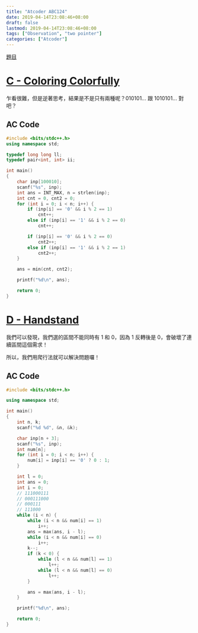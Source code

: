 ```yaml
---
title: "Atcoder ABC124"
date: 2019-04-14T23:08:46+08:00
draft: false
lastmod: 2019-04-14T23:08:46+08:00
tags: ["Observation", "two pointer"]
categories: ["Atcoder"]
---
```


[題目](https://atcoder.jp/contests/abc124)

<!--more-->

# [C - Coloring Colorfully](https://atcoder.jp/contests/abc124/tasks/abc124_c)

乍看很難，但是逆著思考，結果是不是只有兩種呢？$010101...$ 跟 $1010101...$ 對吧？

## AC Code

```c++
#include <bits/stdc++.h>
using namespace std;

typedef long long ll;
typedef pair<int, int> ii;

int main()
{
    char inp[100010];
    scanf("%s", inp);
    int ans = INT_MAX, n = strlen(inp);
    int cnt = 0, cnt2 = 0;
    for (int i = 0; i < n; i++) {
        if (inp[i] == '0' && i % 2 == 1)
            cnt++;
        else if (inp[i] == '1' && i % 2 == 0)
            cnt++;

        if (inp[i] == '0' && i % 2 == 0)
            cnt2++;
        else if (inp[i] == '1' && i % 2 == 1)
            cnt2++;
    }

    ans = min(cnt, cnt2);

    printf("%d\n", ans);

    return 0;
}

```

# [D - Handstand](https://atcoder.jp/contests/abc124/tasks/abc124_d)

我們可以發現，我們選的區間不能同時有 1 和 0，因為 1 反轉後是 0，會破壞了連續區間這個需求！

所以，我們用爬行法就可以解決問題囉！

## AC Code

```c++
#include <bits/stdc++.h>

using namespace std;

int main()
{
    int n, k;
    scanf("%d %d", &n, &k);

    char inp[n + 3];
    scanf("%s", inp);
    int num[n];
    for (int i = 0; i < n; i++) {
        num[i] = inp[i] == '0' ? 0 : 1;
    }

    int l = 0;
    int ans = 0;
    int i = 0;
    // 111000111
    // 000111000
    // 000111
    // 111000
    while (i < n) {
        while (i < n && num[i] == 1)
            i++;
        ans = max(ans, i - l);
        while (i < n && num[i] == 0)
            i++;
        k--;
        if (k < 0) {
            while (l < n && num[l] == 1)
                l++;
            while (l < n && num[l] == 0)
                l++;
        }

        ans = max(ans, i - l);
    }

    printf("%d\n", ans);

    return 0;
}

```
